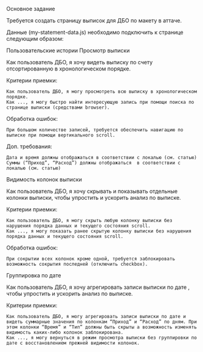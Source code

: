 Основное задание

Требуется создать страницу выписок для ДБО по макету в аттаче.

Данные (my-statement-data.js) необходимо подключить к странице следующим образом:
<script src=”my-statement-data.js”></script>
Пользовательские истории
Просмотр выписки

Как пользователь ДБО, я хочу видеть выписку по счету отсортированную в хронологическом порядке.

Критерии приемки:

    Как пользователь ДБО, я могу просмотреть всю выписку в хронологическом порядке.
    Как ..., я могу быстро найти интересующую запись при помощи поиска по странице выписки (средствами browser).

Обработка ошибок:

    При большом количестве записей, требуется обеспечить навигацию по выписке при помощи вертикального scroll.

Доп. требования:

    Дата и время должны отображаться в соответствии с локалью (см. статью)
    Суммы (“Приход”, “Расход”) должны отображаться  в соответствии с локалью (см. статью)

Видимость колонок выписки

Как пользователь ДБО, я хочу скрывать и показывать отдельные колонки выписки, чтобы упростить и ускорить анализ по выписке.

Критерии приемки:

    Как пользователь ДБО, я могу скрыть любую колонку выписки без нарушения порядка данных и текущего состояния scroll.
    Как ..., я могу показать ранее скрытую колонку выписки без нарушения порядка данных и текущего состояния scroll.

Обработка ошибок:

    При сокрытии всех колонок кроме одной, требуется заблокировать возможность сокрытия последней (отключить checkbox).

Группировка по дате

Как пользователь ДБО, я хочу агрегировать записи выписки по дате , чтобы упростить и ускорить анализ по выписке.

Критерии приемки:

    Как пользователь ДБО, я могу агрегировать записи выписки по дате и видеть суммарные значения по колонкам “Приход” и “Расход” по дням. При этом колонки “Время” и “Тип” должны быть скрыты а возможность изменять видимость каких-либо колонок заблокирована.
    Как ..., я могу вернуться в режим просмотра выписки без группировки по дате с восстановлением прежней видимости колонок.